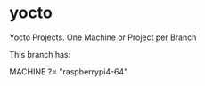 # yocto
Yocto Projects. One Machine or Project per Branch

This branch has:

MACHINE ?= "raspberrypi4-64"
